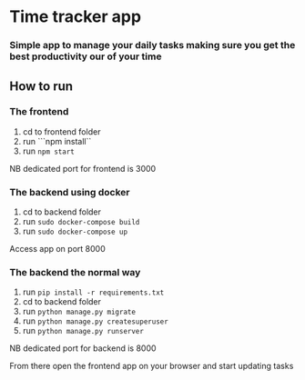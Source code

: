 # Time tracker app

### Simple app to manage your daily tasks making sure you get the best productivity our of your time

## How to run
### The frontend
1. cd to frontend folder
2. run ```npm install``
3. run ```npm start```

NB dedicated port for frontend is 3000


### The backend using docker
1. cd to backend folder
2. run ```sudo docker-compose build```
3. run ```sudo docker-compose up```

Access app on port 8000
### The backend the normal way
1. run ```pip install -r requirements.txt```
2. cd to backend folder
3. run ```python manage.py migrate```
4. run ```python manage.py createsuperuser```
5. run ```python manage.py runserver```

NB dedicated port for backend is 8000

From there open the frontend app on your browser and start updating tasks